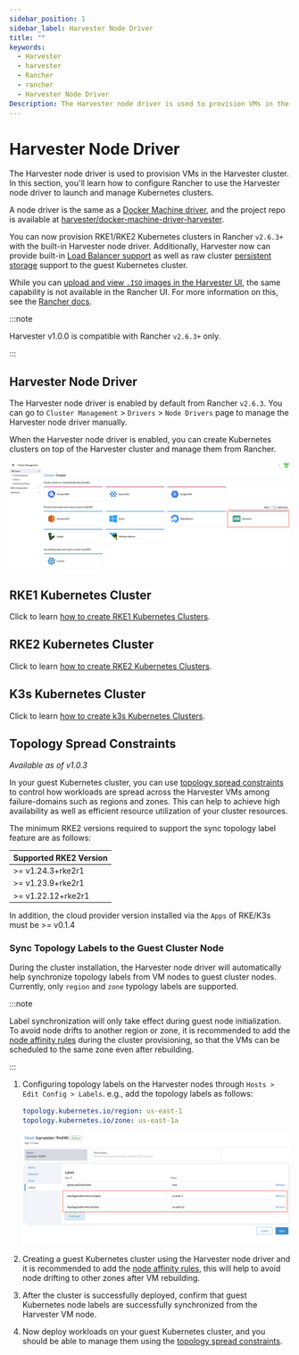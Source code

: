 ```yaml
---
sidebar_position: 1
sidebar_label: Harvester Node Driver
title: ""
keywords:
  - Harvester
  - harvester
  - Rancher
  - rancher
  - Harvester Node Driver
Description: The Harvester node driver is used to provision VMs in the Harvester cluster. In this section, you'll learn how to configure Rancher to use the Harvester node driver to launch and manage Kubernetes clusters.
---
```


# Harvester Node Driver

The Harvester node driver is used to provision VMs in the Harvester cluster. In this section, you'll learn how to configure Rancher to use the Harvester node driver to launch and manage Kubernetes clusters.

A node driver is the same as a [Docker Machine driver](https://docs.docker.com/machine/), and the project repo is available at [harvester/docker-machine-driver-harvester](https://github.com/harvester/docker-machine-driver-harvester).

You can now provision RKE1/RKE2 Kubernetes clusters in Rancher `v2.6.3+` with the built-in Harvester node driver. 
Additionally, Harvester now can provide built-in [Load Balancer support](../cloud-provider.md) as well as raw cluster [persistent storage](../csi-driver.md) support to the guest Kubernetes cluster.

While you can [upload and view `.ISO` images in the Harvester UI](../../upload-image.md#upload-images-via-local-file), the same capability is not available in the Rancher UI. For more information on this, see the [Rancher docs](https://rancher.com/docs/rancher/v2.6/en/virtualization-admin/#harvester-node-driver).

:::note

Harvester v1.0.0 is compatible with Rancher `v2.6.3+` only.

:::

## Harvester Node Driver

The Harvester node driver is enabled by default from Rancher `v2.6.3`. You can go to `Cluster Management` > `Drivers` > `Node Drivers` page to manage the Harvester node driver manually.

When the Harvester node driver is enabled, you can create Kubernetes clusters on top of the Harvester cluster and manage them from Rancher.

![rke1-cluster](/img/v1.0/rancher/rke1-node-driver.png)

## RKE1 Kubernetes Cluster
Click to learn [how to create RKE1 Kubernetes Clusters](./rke1-cluster.md).

## RKE2 Kubernetes Cluster
Click to learn [how to create RKE2 Kubernetes Clusters](./rke2-cluster.md).

## K3s Kubernetes Cluster
Click to learn [how to create k3s Kubernetes Clusters](./k3s-cluster.md).


## Topology Spread Constraints

_Available as of v1.0.3_

In your guest Kubernetes cluster, you can use [topology spread constraints](https://kubernetes.io/docs/concepts/scheduling-eviction/topology-spread-constraints/) to control how workloads are spread across the Harvester VMs among failure-domains such as regions and zones. This can help to achieve high availability as well as efficient resource utilization of your cluster resources.

The minimum RKE2 versions required to support the sync topology label feature are as follows:

| Supported RKE2 Version |
| :--|
| \>=  v1.24.3+rke2r1 |
| \>=  v1.23.9+rke2r1 |
| \>=  v1.22.12+rke2r1 |

In addition, the cloud provider version installed via the `Apps` of RKE/K3s must be >= v0.1.4

### Sync Topology Labels to the Guest Cluster Node

During the cluster installation, the Harvester node driver will automatically help synchronize topology labels from VM nodes to guest cluster nodes. Currently, only `region` and `zone` typology labels are supported.

:::note

Label synchronization will only take effect during guest node initialization. To avoid node drifts to another region or zone, it is recommended to add the [node affinity rules](./rke2-cluster.md#add-node-affinity) during the cluster provisioning, so that the VMs can be scheduled to the same zone even after rebuilding.

:::

1. Configuring topology labels on the Harvester nodes through `Hosts > Edit Config > Labels`. e.g., add the topology labels as follows:
   ```yaml
   topology.kubernetes.io/region: us-east-1
   topology.kubernetes.io/zone: us-east-1a
   ```
   ![](/img/v1.0/rancher/node-add-affinity-labels.png)

1. Creating a guest Kubernetes cluster using the Harvester node driver and it is recommended to add the [node affinity rules](./rke2-cluster.md#add-node-affinity), this will help to avoid node drifting to other zones after VM rebuilding.

1. After the cluster is successfully deployed, confirm that guest Kubernetes node labels are successfully synchronized from the Harvester VM node.

1. Now deploy workloads on your guest Kubernetes cluster, and you should be able to manage them using the [topology spread constraints](https://kubernetes.io/docs/concepts/scheduling-eviction/topology-spread-constraints/).